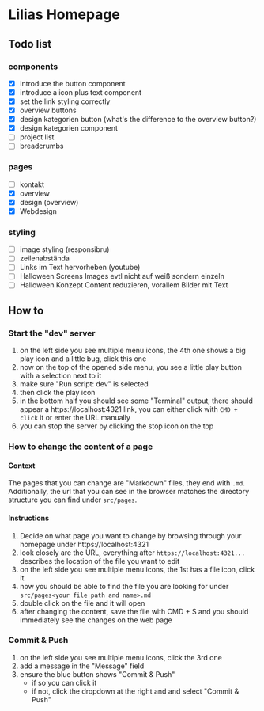 # Lilias Homepage
## Todo list
### components
- [X] introduce the button component
- [X] introduce a icon plus text component
- [X] set the link styling correctly
- [X] overview buttons
- [X] design kategorien button (what's the difference to the overview button?)
- [X] design kategorien component
- [ ] project list
- [ ] breadcrumbs

### pages
- [ ] kontakt
- [X] overview
- [X] design (overview)
- [X] Webdesign

### styling
- [ ] image styling (responsibru)
- [ ] zeilenabstända
- [ ] Links im Text hervorheben (youtube)
- [ ] Halloween Screens Images evtl nicht auf weiß sondern einzeln
- [ ] Halloween Konzept Content reduzieren, vorallem Bilder mit Text

## How to
### Start the "dev" server
1. on the left side you see multiple menu icons, the 4th one shows a big play icon and a little bug, click this one
2. now on the top of the opened side menu, you see a little play button with a selection next to it
3. make sure "Run script: dev" is selected
4. then click the play icon
5. in the bottom half you should see some "Terminal" output, there should appear a https://localhost:4321 link, you can either click with `CMD + click` it or enter the URL manually
6. you can stop the server by clicking the stop icon on the top

### How to change the content of a page
#### Context
The pages that you can change are "Markdown" files, they end with `.md`. Additionally, the url that you can see in the browser matches the directory structure you can find under `src/pages`.
#### Instructions
1. Decide on what page you want to change by browsing through your homepage under https://localhost:4321
2. look closely are the URL, everything after `https://localhost:4321...` describes the location of the file you want to edit
3. on the left side you see multiple menu icons, the 1st has a file icon, click it
4. now you should be able to find the file you are looking for under `src/pages<your file path and name>.md`
5. double click on the file and it will open
6. after changing the content, save the file with CMD + S and you should immediately see the changes on the web page

### Commit & Push
1. on the left side you see multiple menu icons, click the 3rd one
2. add a message in the "Message" field
3. ensure the blue button shows "Commit & Push" 
    - if so you can click it
    - if not, click the dropdown at the right and and select "Commit & Push"


### 
